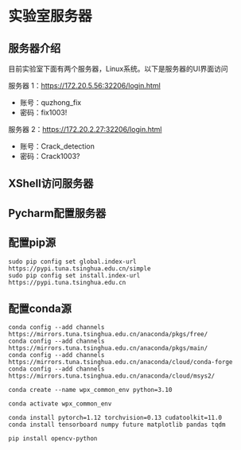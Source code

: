 # 实验室服务器

## 服务器介绍

目前实验室下面有两个服务器，Linux系统。以下是服务器的UI界面访问

服务器 1：https://172.20.5.56:32206/login.html

* 账号：quzhong_fix
* 密码：fix1003!

服务器 2：https://172.20.2.27:32206/login.html

* 账号：Crack_detection
* 密码：Crack1003?

## XShell访问服务器



## Pycharm配置服务器



## 配置pip源

```shell
sudo pip config set global.index-url https://pypi.tuna.tsinghua.edu.cn/simple
sudo pip config set install.index-url https://pypi.tuna.tsinghua.edu.cn
```



## 配置conda源

```shell
conda config --add channels https://mirrors.tuna.tsinghua.edu.cn/anaconda/pkgs/free/
conda config --add channels https://mirrors.tuna.tsinghua.edu.cn/anaconda/pkgs/main/
conda config --add channels https://mirrors.tuna.tsinghua.edu.cn/anaconda/cloud/conda-forge 
conda config --add channels https://mirrors.tuna.tsinghua.edu.cn/anaconda/cloud/msys2/

```



```shell
conda create --name wpx_common_env python=3.10 

conda activate wpx_common_env

conda install pytorch=1.12 torchvision=0.13 cudatoolkit=11.0 
conda install tensorboard numpy future matplotlib pandas tqdm

pip install opencv-python
```

